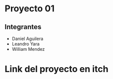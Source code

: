 # Proyecto 01

## Integrantes
* Daniel Aguilera
* Leandro Yara
* William Mendez

# Link del proyecto en itch

